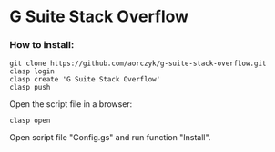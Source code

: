 # G Suite Stack Overflow

### How to install:
```
git clone https://github.com/aorczyk/g-suite-stack-overflow.git
clasp login
clasp create 'G Suite Stack Overflow'
clasp push
```
Open the script file in a browser:
```
clasp open
```
Open script file "Config.gs" and run function "Install".

